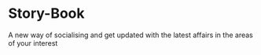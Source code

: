 # Story-Book
A new way of socialising and get updated with the latest affairs in the areas of your interest 
